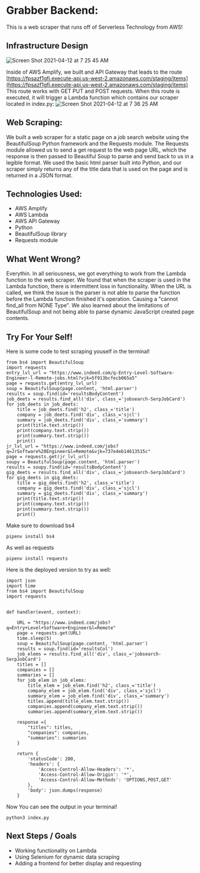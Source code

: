 # Grabber Backend:

This is a web scraper that runs off of Serverless Technology from AWS!

## Infrastructure Design

![Screen Shot 2021-04-12 at 7 25 45 AM](https://media.git.generalassemb.ly/user/33394/files/a9086f00-9b60-11eb-8dcf-2d4b0bac792c)

Inside of AWS Amplify, we built and API Gateway that leads to the route [https://fpsazf1gfi.execute-api.us-west-2.amazonaws.com/staging/items](https://fpsazf1gfi.execute-api.us-west-2.amazonaws.com/staging/items)
This route works with GET PUT and POST requests.
When this route is executed, it will trigger a Lambda function which contains our scraper located in index.py:
![Screen Shot 2021-04-12 at 7 36 25 AM](https://media.git.generalassemb.ly/user/33394/files/e3bed700-9b61-11eb-869a-cfb0a89bbfef)

## Web Scraping:

We built a web scraper for a static page on a job search website using the BeautifulSoup Python framework and the Requests module. The Requests module allowed us to send a get request to the web page URL, which the response is then passed to Beautiful Soup to parse and send back to us in a legible format. We used the basic html parser built into Python, and our scraper simply returns any of the title data that is used on the page and is returned in a JSON format.

## Technologies Used:

- AWS Amplify
- AWS Lambda
- AWS API Gateway
- Python
- BeautifulSoup library
- Requests module

## What Went Wrong?

Everythin. In all seriousness, we got everything to work from the Lambda function to the web scraper. We found that when the scraper is used in the Lambda function, there is intermittent loss in functionality. When the URL is called, we think the issue is the parser is not able to parse the function before the Lambda function finished it's operation. Causing a "cannot find_all from NONE Type". We also learned about the limitations of BeautifulSoup and not being able to parse dynamic JavaScript created page contents.

## Try For Your Self!

Here is some code to test scraping youself in the terminal!

```
from bs4 import BeautifulSoup
import requests
entry_lvl_url = "https://www.indeed.com/q-Entry-Level-Software-Engineer-l-Remote-jobs.html?vjk=5f913bcfecb065a5"
page = requests.get(entry_lvl_url)
soup = BeautifulSoup(page.content, 'html.parser')
results = soup.find(id='resultsBodyContent')
job_deets = results.find_all('div', class_='jobsearch-SerpJobCard')
for job_deets in job_deets:
    title = job_deets.find('h2', class_='title')
    company = job_deets.find('div', class_='sjcl')
    summary = job_deets.find('div', class_='summary')
    print(title.text.strip())
    print(company.text.strip())
    print(summary.text.strip())
    print()
jr_lvl_url = "https://www.indeed.com/jobs?q=JrSoftware%20Engineer&l=Remote&vjk=737e4eb14613515c"
page = requests.get(jr_lvl_url)
soupy = BeautifulSoup(page.content, 'html.parser')
results = soupy.find(id='resultsBodyContent')
gig_deets = results.find_all('div', class_='jobsearch-SerpJobCard')
for gig_deets in gig_deets:
    title = gig_deets.find('h2', class_='title')
    company = gig_deets.find('div', class_='sjcl')
    summary = gig_deets.find('div', class_='summary')
    print(title.text.strip())
    print(company.text.strip())
    print(summary.text.strip())
    print()

```

Make sure to download bs4

```
pipenv install bs4
```

As well as requests

```
pipenv install requests
```

Here is the deployed version to try as well:

```
import json
import time
from bs4 import BeautifulSoup
import requests


def handler(event, context):

    URL = "https://www.indeed.com/jobs?q=Entry+Level+Software+Engineer&l=Remote"
    page = requests.get(URL)
    time.sleep(5)
    soup = BeautifulSoup(page.content, 'html.parser')
    results = soup.find(id='resultsCol')
    job_elems = results.find_all('div', class_='jobsearch-SerpJobCard')
    titles = []
    companies = []
    summaries = []
    for job_elem in job_elems:
        title_elem = job_elem.find('h2', class_='title')
        company_elem = job_elem.find('div', class_='sjcl')
        summary_elem = job_elem.find('div', class_='summary')
        titles.append(title_elem.text.strip())
        companies.append(company_elem.text.strip())
        summaries.append(summary_elem.text.strip())

    response ={
        "titles": titles,
        "companies": companies,
        "summaries": summaries
    }

    return {
        'statusCode': 200,
        'headers': {
            'Access-Control-Allow-Headers': '*',
            'Access-Control-Allow-Origin': '*',
            'Access-Control-Allow-Methods': 'OPTIONS,POST,GET'
        },
        'body': json.dumps(response)
    }
```

Now You can see the output in your terminal!

```
python3 index.py
```

## Next Steps / Goals

- Working functionality on Lambda
- Using Selenium for dynamic data scraping
- Adding a frontend for better display and requesting
